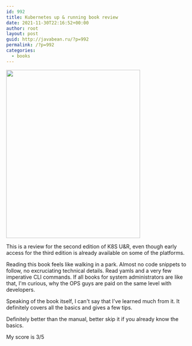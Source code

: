 ```yaml
---
id: 992
title: Kubernetes up & running book review
date: 2021-11-30T22:16:52+00:00
author: root
layout: post
guid: http://javabean.ru/?p=992
permalink: /?p=992
categories:
  - books
---
```



<img class="alignleft" width="360" height="452" src="https://media.s-bol.com/XDP5382vE79A/914x1200.jpg"/>
<p>This is a review for the second edition of K8S U&R, even though early access for the third edition is already available on some of the platforms.</p>

<p>Reading this book feels like walking in a park. Almost no code snippets to follow, no excruciating technical details. Read yamls and a very few imperative CLI commands. If all books for system administrators are like that, I'm curious, why the OPS guys are paid on the same level with developers.</p>

<p>Speaking of the book itself, I can't say that I've learned much from it. It definitely covers all the basics and gives a few tips.</p>

<p>Definitely better than the manual, better skip it if you already know the basics.</p>

<p>My score is 3/5</p>


